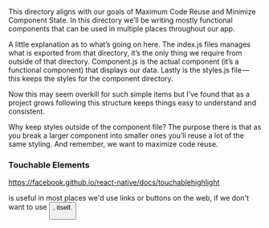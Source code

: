 This directory aligns with our goals of Maximum Code Reuse and Minimize Component State. In this directory we’ll be writing mostly functional components that can be used in multiple places throughout our app.

A little explanation as to what’s going on here. The index.js files manages what is exported from that directory, it’s the only thing we require from outside of that directory. Component.js is the actual component (it’s a functional component) that displays our data. Lastly is the styles.js file — this keeps the styles for the component directory.

Now this may seem overkill for such simple items but I’ve found that as a project grows following this structure keeps things easy to understand and consistent.

Why keep styles outside of the component file? The purpose there is that as you break a larger component into smaller ones  you’ll reuse a lot of the same styling. And remember, we want to maximize code reuse.

### Touchable Elements

https://facebook.github.io/react-native/docs/touchablehighlight

<TouchableHighlight /> is useful in most places we'd use links or buttons on the web, if we don't want to use <Button>, itself.
